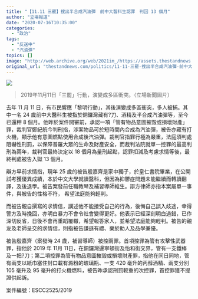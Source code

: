 ```yaml
---
title: "【11.11 三罷】搜出半合成汽油彈　前中大醫科生認罪　判囚 13 個月"
author: "立場報道"
date: "2020-07-16T10:35:00"
categories:
  - "政治"
tags:
  - "反送中"
  - "汽油彈"
topics: []
image: "http://web.archive.org/web/2021im_/https://assets.thestandnews.com/media/photos/75223835_3333464990059583_1197398102865084416_o_qTKU0.png"
original_url: "thestandnews.com/politics/11-11-三罷-搜出半合成汽油彈-前中大醫科生認罪-判囚-13-個月"
---
```

![](http://web.archive.org/web/2021im_/https://assets.thestandnews.com/media/photos/75223835_3333464990059583_1197398102865084416_o_qTKU0.png)
> 2019年11月11日「三罷」行動，演變成多區衝突。（立場新聞圖片）

去年 11 月 11 日，有市民響應「黎明行動」，其後演變成多區衝突，多人被捕。其中一名 24 歲前中大醫科生被指於銅鑼灣藏有?刀、酒精及半合成汽油彈等，至今已還柙 8 個月。他昨於案件開審前，承認一項「管有物品意圖摧毀或損壞財產」罪，裁判官鄭紀航今判刑指，涉案物品可於短時間內合成為汽油彈，被告亦藏有打火機，顯示他有意圖燃點使用合成後汽油彈。裁判官指罪行極為嚴重，法庭須判處阻嚇性刑罰，以保障普羅大眾的生命及財產安全，而裁判法院就單一控罪的最高判刑為兩年，裁判官最終決定以 18 個月為量刑起點，認罪扣減及考慮求情等後，最終判處被告入獄 13 個月。

辯方早前求情指，現年 25 歲的被告殷嘉齊是家中獨子，於皇仁書院畢業，在公開試考獲優異成績，本於中文大學就讀醫科，但因為抑鬱症問題未能繼續而轉讀翻譯，及後退學。被告案發前任職教琴及補習導師維生。辯方律師亦指本案屬單一事件，與被告的性格不符， 希望法庭能夠輕判。

而被告親自撰寫的求情信，講述他不能接受自己的行為，後悔自己誤入歧途，幸得警方及時挽回，亦明白暴力不會令社會變得更好。他表示已經深刻明白過錯，已作深切反省，日後不會再重蹈覆轍，希望報答家人，並希望法庭能夠輕判。被告的親友及老師呈交的求情信，則指被告謙遜有禮、樂於助人及品學兼優。

被告殷嘉齊（案發時 24 歲，補習導師）被控兩罪。首項控罪為管有攻擊性武器罪，指他於 2019 年 11月 11日，在銅鑼灣邊寧頓街及怡和街交界，管有一支鐵棒及一把?刀；第二項控罪為管有物品意圖摧毀或損壞財產罪，指他在同日同地，管有兩支以紙巾塞住封口載有澱粉的玻璃瓶、一支 420 毫升的丙醇酒精、兩支分別 105 毫升及 95 毫升的打火機燃料，被告昨承認刑罰較重的次控罪，首控罪獲不提證供起訴。

案件編號：ESCC2525/2019